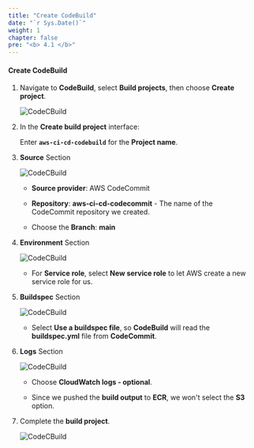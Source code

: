 ```yaml
---
title: "Create CodeBuild"
date: "`r Sys.Date()`"
weight: 1
chapter: false
pre: "<b> 4.1 </b>"
---
```


#### Create CodeBuild

1. Navigate to **CodeBuild**, select **Build projects**, then choose **Create project**.

    ![CodeCBuild](/images/3-CodeBuild/1.png)

2. In the **Create build project** interface:

    Enter **```aws-ci-cd-codebuild```** for the **Project name**.

3. **Source** Section

    ![CodeCBuild](/images/3-CodeBuild/2.png)

    - **Source provider**: AWS CodeCommit

    - **Repository**: **aws-ci-cd-codecommit** - The name of the CodeCommit repository we created.

    - Choose the **Branch**: **main**

4. **Environment** Section

    ![CodeCBuild](/images/3-CodeBuild/3.png)

    - For **Service role**, select **New service role** to let AWS create a new service role for us.

5. **Buildspec** Section

    ![CodeCBuild](/images/3-CodeBuild/4.png)

    - Select **Use a buildspec file**, so **CodeBuild** will read the **buildspec.yml** file from **CodeCommit**.

6. **Logs** Section

    ![CodeCBuild](/images/3-CodeBuild/5.png)

    - Choose **CloudWatch logs - optional**.

    - Since we pushed the **build output** to **ECR**, we won't select the **S3** option.

7. Complete the **build project**.

    ![CodeCBuild](/images/3-CodeBuild/6.png)
